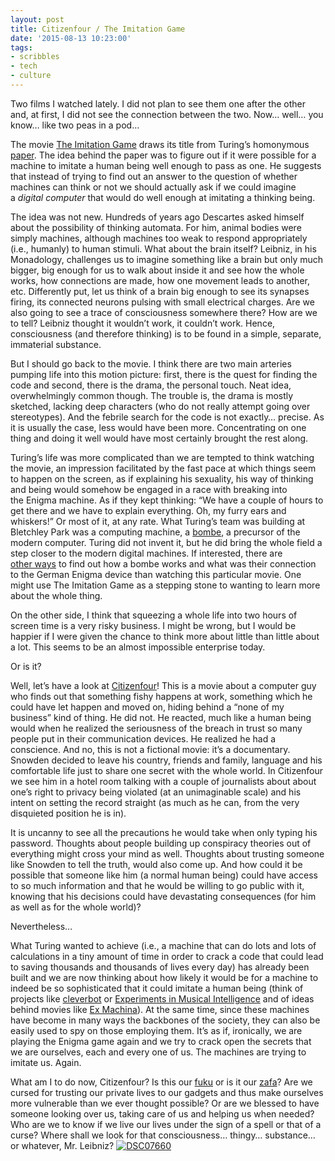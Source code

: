 ```yaml
---
layout: post
title: Citizenfour / The Imitation Game
date: '2015-08-13 10:23:00'
tags:
- scribbles
- tech
- culture
---
```



Two films I watched lately. I did not plan to see them one after the other and, at first, I did not see the connection between the two. Now… well… you know… like two peas in a pod…

The movie [The Imitation Game](http://en.wikipedia.org/wiki/The_Imitation_Game) draws its title from Turing’s homonymous [paper](http://www.loebner.net/Prizef/TuringArticle.html). The idea behind the paper was to figure out if it were possible for a machine to imitate a human being well enough to pass as one. He suggests that instead of trying to find out an answer to the question of whether machines can think or not we should actually ask if we could imagine a *digital computer* that would do well enough at imitating a thinking being.

The idea was not new. Hundreds of years ago Descartes asked himself about the possibility of thinking automata. For him, animal bodies were simply machines, although machines too weak to respond appropriately (i.e., humanly) to human stimuli. What about the brain itself? Leibniz, in his Monadology, challenges us to imagine something like a brain but only much bigger, big enough for us to walk about inside it and see how the whole works, how connections are made, how one movement leads to another, etc. Differently put, let us think of a brain big enough to see its synapses firing, its connected neurons pulsing with small electrical charges. Are we also going to see a trace of consciousness somewhere there? How are we to tell? Leibniz thought it wouldn’t work, it couldn’t work. Hence, consciousness (and therefore thinking) is to be found in a simple, separate, immaterial substance.

But I should go back to the movie. I think there are two main arteries pumping life into this motion picture: first, there is the quest for finding the code and second, there is the drama, the personal touch. Neat idea, overwhelmingly common though. The trouble is, the drama is mostly sketched, lacking deep characters (who do not really attempt going over stereotypes). And the febrile search for the code is not exactly… precise. As it is usually the case, less would have been more. Concentrating on one thing and doing it well would have most certainly brought the rest along.

Turing’s life was more complicated than we are tempted to think watching the movie, an impression facilitated by the fast pace at which things seem to happen on the screen, as if explaining his sexuality, his way of thinking and being would somehow be engaged in a race with breaking into the Enigma machine. As if they kept thinking: “We have a couple of hours to get there and we have to explain everything. Oh, my furry ears and whiskers!” Or most of it, at any rate. What Turing’s team was building at Bletchley Park was a computing machine, a [bombe](http://en.wikipedia.org/wiki/Bombe), a precursor of the modern computer. Turing did not invent it, but he did bring the whole field a step closer to the modern digital machines. If interested, there are [other ways](https://www.youtube.com/watch?v=G2_Q9FoD-oQ&index=7&list=FL1h-oPJyvR2Pxu9HXpP0phw) to find out how a bombe works and what was their connection to the German Enigma device than watching this particular movie. One might use The Imitation Game as a stepping stone to wanting to learn more about the whole thing.

On the other side, I think that squeezing a whole life into two hours of screen time is a very risky business. I might be wrong, but I would be happier if I were given the chance to think more about little than little about a lot. This seems to be an almost impossible enterprise today.

Or is it?

Well, let’s have a look at [Citizenfour](http://en.wikipedia.org/wiki/Citizenfour)! This is a movie about a computer guy who finds out that something fishy happens at work, something which he could have let happen and moved on, hiding behind a “none of my business” kind of thing. He did not. He reacted, much like a human being would when he realized the seriousness of the breach in trust so many people put in their communication devices. He realized he had a conscience. And no, this is not a fictional movie: it’s a documentary. Snowden decided to leave his country, friends and family, language and his comfortable life just to share one secret with the whole world. In Citizenfour we see him in a hotel room talking with a couple of journalists about about one’s right to privacy being violated (at an unimaginable scale) and his intent on setting the record straight (as much as he can, from the very disquieted position he is in).

It is uncanny to see all the precautions he would take when only typing his password. Thoughts about people building up conspiracy theories out of everything might cross your mind as well. Thoughts about trusting someone like Snowden to tell the truth, would also come up. And how could it be possible that someone like him (a normal human being) could have access to so much information and that he would be willing to go public with it, knowing that his decisions could have devastating consequences (for him as well as for the whole world)?

Nevertheless…

What Turing wanted to achieve (i.e., a machine that can do lots and lots of calculations in a tiny amount of time in order to crack a code that could lead to saving thousands and thousands of lives every day) has already been built and we are now thinking about how likely it would be for a machine to indeed be so sophisticated that it could imitate a human being (think of projects like [cleverbot](http://www.cleverbot.com/) or [Experiments in Musical Intelligence](http://artsites.ucsc.edu/faculty/cope/experiments.htm) and of ideas behind movies like [Ex Machina](http://en.wikipedia.org/wiki/Ex_Machina_(film))). At the same time, since these machines have become in many ways the backbones of the society, they can also be easily used to spy on those employing them. It’s as if, ironically, we are playing the Enigma game again and we try to crack open the secrets that we are ourselves, each and every one of us. The machines are trying to imitate us. Again.

What am I to do now, Citizenfour? Is this our [fuku](https://oscarwaoaplit.wordpress.com/2013/03/17/fuku-americanus/) or is it our [zafa](https://oscarwaoaplit.wordpress.com/2013/03/17/fuku-americanus/)? Are we cursed for trusting our private lives to our gadgets and thus make ourselves more vulnerable than we ever thought possible? Or are we blessed to have someone looking over us, taking care of us and helping us when needed? Who are we to know if we live our lives under the sign of a spell or that of a curse? Where shall we look for that consciousness… thingy… substance… or whatever, Mr. Leibniz? [![DSC07660](https://wpgf.files.wordpress.com/2015/03/dsc07660.jpg?w=660)](https://wpgf.files.wordpress.com/2015/03/dsc07660.jpg)


